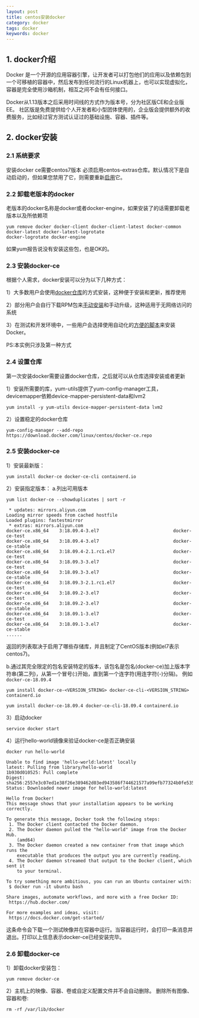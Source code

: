```yaml
---
layout: post
title: centos安装docker
category: docker
tags: docker
keywords: docker
---
```


## 1. docker介绍
Docker 是一个开源的应用容器引擎，让开发者可以打包他们的应用以及依赖包到一个可移植的容器中，然后发布到任何流行的Linux机器上，也可以实现虚拟化，容器是完全使用沙箱机制，相互之间不会有任何接口。

Docker从1.13版本之后采用时间线的方式作为版本号，分为社区版CE和企业版EE。
社区版是免费提供给个人开发者和小型团体使用的，企业版会提供额外的收费服务，比如经过官方测试认证过的基础设施、容器、插件等。


## 2. docker安装

### 2.1 系统要求
安装docker ce需要centos7版本
必须启用centos-extras仓库。默认情况下是自动启动的，但如果您禁用了它，则需要重新<a href="https://wiki.centos.org/AdditionalResources/Repositories">启用</a>它。

### 2.2 卸载老版本的docker
老版本的docker名称是docker或者docker-engine，如果安装了的话需要卸载老版本以及所依赖项
```
yum remove docker docker-client docker-client-latest docker-common docker-latest docker-latest-logrotate 
docker-logrotate docker-engine
```
如果yum报告说没有安装这些包，也是OK的。

### 2.3 安装docker-ce
根据个人需求，docker安装可以分为以下几种方式：

  1）大多数用户会使用<a href="https://docs.docker.com/install/linux/docker-ce/centos/#install-using-the-repository">docker仓库</a>的方式安装，这种便于安装和更新，推荐使用
  
  2）部分用户会自行下载RPM包来<a href="https://docs.docker.com/install/linux/docker-ce/centos/#install-from-a-package">手动安装</a>和手动升级，这种适用于无网络访问的系统
  
  3）在测试和开发环境中，一些用户会选择使用自动化的<a href="https://docs.docker.com/install/linux/docker-ce/centos/#install-using-the-convenience-script">方便的脚本</a>来安装Docker。
  
  PS:本实例只涉及第一种方式
### 2.4 设置仓库
  
  第一次安装docker需要设置docker仓库，之后就可以从仓库选择安装或者更新

  1）安装所需要的库，yum-utils提供了yum-config-manager工具，devicemapper依赖device-mapper-persistent-data和lvm2
  
  ```
  yum install -y yum-utils device-mapper-persistent-data lvm2
  ```
  
  2）设置稳定的docker仓库
  
  ```
  yum-config-manager --add-repo https://download.docker.com/linux/centos/docker-ce.repo
  ```
  
### 2.5 安装docker-ce
  
  1）安装最新版：
  
  ```
  yum install docker-ce docker-ce-cli containerd.io
  ```
    
  2）安装指定版本：
  a.列出可用版本
    
  ```
  yum list docker-ce --showduplicates | sort -r
  ```
  
  ```
   * updates: mirrors.aliyun.com
  Loading mirror speeds from cached hostfile
  Loaded plugins: fastestmirror
   * extras: mirrors.aliyun.com
  docker-ce.x86_64    3:18.09.4-3.el7                            docker-ce-test   
  docker-ce.x86_64    3:18.09.4-3.el7                            docker-ce-stable 
  docker-ce.x86_64    3:18.09.4-2.1.rc1.el7                      docker-ce-test   
  docker-ce.x86_64    3:18.09.3-3.el7                            docker-ce-test   
  docker-ce.x86_64    3:18.09.3-3.el7                            docker-ce-stable 
  docker-ce.x86_64    3:18.09.3-2.1.rc1.el7                      docker-ce-test   
  docker-ce.x86_64    3:18.09.2-3.el7                            docker-ce-test   
  docker-ce.x86_64    3:18.09.2-3.el7                            docker-ce-stable 
  docker-ce.x86_64    3:18.09.1-3.el7                            docker-ce-test   
  docker-ce.x86_64    3:18.09.1-3.el7                            docker-ce-stable 
......
  ```
  返回的列表取决于启用了哪些存储库，并且制定了CentOS版本(例如el7表示centos7)。
  
  b.通过其完全限定的包名安装特定的版本，该包名是包名(docker-ce)加上版本字符串(第二列)，从第一个冒号(:)开始，直到第一个连字符(用连字符(-)分隔)。
  例如`docker-ce-18.09.4`
  
  `yum install docker-ce-<VERSION_STRING> docker-ce-cli-<VERSION_STRING> containerd.io`
  
  ```
  yum install docker-ce-18.09.4 docker-ce-cli-18.09.4 containerd.io
  ```
  
  3）启动docker
  
  ```
  service docker start
  ```
  
  4）运行hello-world镜像来验证docker-ce是否正确安装
  
  ```
  docker run hello-world
  ```
  
  ```
  Unable to find image 'hello-world:latest' locally
  latest: Pulling from library/hello-world
  1b930d010525: Pull complete 
  Digest: sha256:2557e3c07ed1e38f26e389462d03ed943586f744621577a99efb77324b0fe535
  Status: Downloaded newer image for hello-world:latest
  
  Hello from Docker!
  This message shows that your installation appears to be working correctly.
  
  To generate this message, Docker took the following steps:
   1. The Docker client contacted the Docker daemon.
   2. The Docker daemon pulled the "hello-world" image from the Docker Hub.
      (amd64)
   3. The Docker daemon created a new container from that image which runs the
      executable that produces the output you are currently reading.
   4. The Docker daemon streamed that output to the Docker client, which sent it
      to your terminal.
  
  To try something more ambitious, you can run an Ubuntu container with:
   $ docker run -it ubuntu bash
  
  Share images, automate workflows, and more with a free Docker ID:
   https://hub.docker.com/
  
  For more examples and ideas, visit:
   https://docs.docker.com/get-started/

  ```
  
  这条命令会下载一个测试映像并在容器中运行。当容器运行时，会打印一条消息并退出。打印以上信息表示docker-ce已经安装完毕。
  
### 2.6 卸载docker-ce

   1）卸载docker安装包：
   
   ```
   yum remove docker-ce
   ```

   2）主机上的映像、容器、卷或自定义配置文件并不会自动删除。
   删除所有图像、容器和卷:
   
   ```
   rm -rf /var/lib/docker
   ```